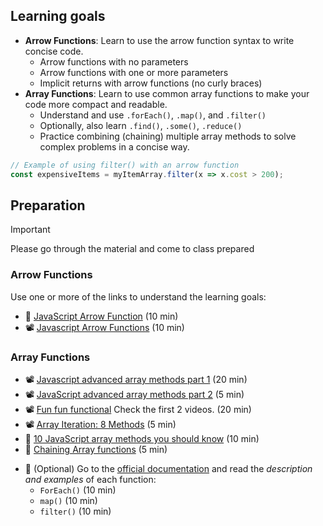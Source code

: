 ## Learning goals
 * **Arrow Functions**: Learn to use the arrow function syntax to write concise code.
    - Arrow functions with no parameters
    - Arrow functions with one or more parameters
    - Implicit returns with arrow functions (no curly braces) 
 * **Array Functions**: Learn to use common array functions to make your code more compact and readable.
    - Understand and use `.forEach()`, `.map()`, and `.filter()`
    - Optionally, also learn `.find()`, `.some()`, `.reduce()`
    - Practice combining (chaining) multiple array methods to solve complex problems in a concise way.

``` js
// Example of using filter() with an arrow function 
const expensiveItems = myItemArray.filter(x => x.cost > 200);
```
## Preparation

> [!IMPORTANT]
> Please go through the material and come to class prepared

### Arrow Functions
Use one or more of the links to understand the learning goals:

- 📖 [JavaScript Arrow Function](https://www.w3schools.com/js/js_arrow_function.asp) (10 min)
- 📽️ [Javascript Arrow Functions](https://youtu.be/DFyfbJk4sZw) (10 min)

### Array Functions
- 📽️ [Javascript advanced array methods part 1](https://youtu.be/wBKv2EX2hw8) (20 min)
- 📽️ [JavaScript advanced array methods part 2](https://youtu.be/w4FNF8FLjQU) (5 min)
- 📽️ [Fun fun functional](https://www.youtube.com/playlist?list=PL0zVEGEvSaeEd9hlmCXrk5yUyqUag-n84) Check the first 2 videos. (20 min)
- 📽️ [Array Iteration: 8 Methods](https://www.youtube.com/watch?v=Urwzk6ILvPQ) (5 min)
- 📖 [10 JavaScript array methods you should know](https://dev.to/frugencefidel/10-javascript-array-methods-you-should-know-4lk3) (10 min)
- 📖 [Chaining Array functions](https://www.geeksforgeeks.org/javascript/chaining-of-array-methods-in-javascript/) (5 min)

* 📖 (Optional) Go to the [official documentation](https://developer.mozilla.org/en-US/docs/Web/JavaScript/Reference/Global_Objects/Array/forEach) and read the *description and examples* of each function: 
   * `ForEach()` (10 min)
   * `map()` (10 min)
   * `filter()` (10 min)

